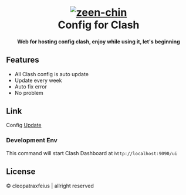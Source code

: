 <h1 align="center"> <a href="https://ibb.co/bJP04F3"><img src="https://i.ibb.co/bJP04F3/zeen-chin.jpg" alt="zeen-chin" border="0" /></a>
 <br>
    Config for Clash
 <br>

<h4 align="center">Web for hosting config clash, enjoy while using it, let's beginning</h4>

## Features

  - All Clash config is auto update
  - Update every week
  - Auto fix error
  - No problem

## Link

Config [Update](https://raw.githubusercontent.com/cleopatraxfeius/config/main/update.yaml)

### Development Env

This command will start Clash Dashboard at `http://localhost:9090/ui`

## License

© cleopatraxfeius | allright reserved
